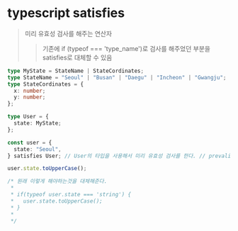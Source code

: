 # typescript satisfies

> 미리 유효성 검사를 해주는 연산자
>
> > 기존에 if (typeof === 'type_name')로 검사를 해주었던 부분을 satisfies로 대체할 수 있음

```ts
type MyState = StateName | StateCordinates;
type StateName = "Seoul" | "Busan" | "Daegu" | "Incheon" | "Gwangju";
type StateCordinates = {
  x: number;
  y: number;
};

type User = {
  state: MyState;
};

const user = {
  state: "Seoul",
} satisfies User; // User의 타입을 사용해서 미리 유효성 검사를 한다. // prevalidating, pretypechecking

user.state.toUpperCase();

/* 원래 이렇게 해야하는것을 대체해준다.
 *
 * if(typeof user.state === 'string') {
 *   user.state.toUpperCase();
 * }
 *
 */
```
